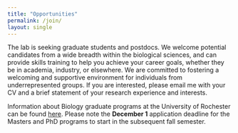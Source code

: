 ```yaml
---
title: "Opportunities"
permalink: /join/
layout: single
---
```


The lab is seeking graduate students and postdocs. We welcome potential candidates 
from a wide breadth within the biological sciences, and can provide skills training 
to help you achieve your career goals, whether they be in academia, industry, or elsewhere. 
We are committed to fostering a welcoming and supportive environment for individuals from 
underrepresented groups. If you are interested, please email me with your CV and a brief 
statement of your research experience and interests. 

Information about Biology graduate programs at the University of Rochester can
be found [here](https://www.sas.rochester.edu/bio/graduate/index.html). Please note
the **December 1** application deadline for the Masters and PhD programs to start in
the subsequent fall semester.  
